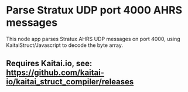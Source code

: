 # Parse Stratux UDP port 4000 AHRS messages 
This node app parses Stratux AHRS UDP messages on port 4000, using KaitaiStruct/Javascript to decode the byte array.

## Requires Kaitai.io, see: https://github.com/kaitai-io/kaitai_struct_compiler/releases
